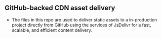 ## GitHub-backed CDN asset delivery
- The files in this repo are used to deliver static assets to a in-production project directly from GitHub using the services of JsDelivr for a fast, scalable, and efficient content delivery.
